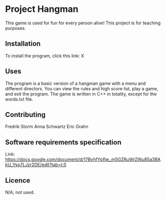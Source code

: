 # Project Hangman

This game is used for fun for every person alive! This project is for teaching purposes.

## Installation
To install the program, click this link: X

## Uses
The program is a basic version of a hangman game with a menu and different directors. You can view the rules and high score list, play a game, and exit the program. 
The game is written in C++ in totality, except for the words.txt file. 

## Contributing
Fredrik Storm
Anna Schwartz 
Eric Grahn
## Software requirements specification
Link: https://docs.google.com/document/d/17ByhfYpfIw_m5GZRuWrZiNu85a3BAkU_Ysp7LJzr2DE/edit?tab=t.0
## Licence
N/A, not used.


